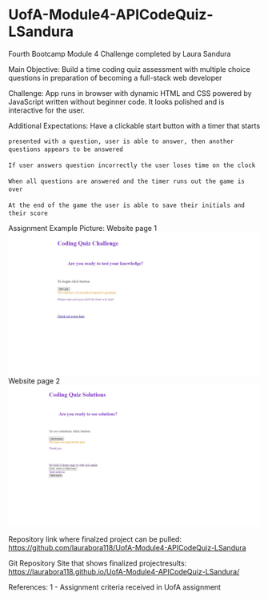 # UofA-Module4-APICodeQuiz-LSandura
Fourth Bootcamp Module 4 Challenge completed by Laura Sandura

Main Objective: 
    Build a time coding quiz assessment with multiple choice questions in preparation of becoming a full-stack web developer

Challenge: 
    App runs in browser with dynamic HTML and CSS powered by JavaScript written without beginner code. It looks polished and is interactive for the user.

Additional Expectations:
    Have a clickable start button with a timer that starts

    presented with a question, user is able to answer, then another questions appears to be answered

    If user answers question incorrectly the user loses time on the clock

    When all questions are answered and the timer runs out the game is over

    At the end of the game the user is able to save their initials and their score
    
Assignment Example Picture:
Website page 1
![Site Example](./Assets/Images/Website1.JPG)
Website page 2
![Site Example](./Assets/Images/Website2.JPG)


    
Repository link where finalzed project can be pulled:
    https://github.com/laurabora118/UofA-Module4-APICodeQuiz-LSandura

Git Repository Site that shows finalized projectresults:
    https://laurabora118.github.io/UofA-Module4-APICodeQuiz-LSandura/
    
References:
    1 - Assignment criteria received in UofA assignment 


